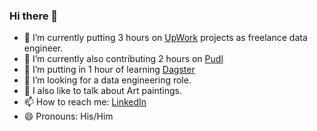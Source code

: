 ### Hi there 👋
- 🔭 I’m currently putting 3 hours on [UpWork](https://www.upwork.com/freelancers/~016349b682f1e2653e?viewMode=1) projects as freelance data engineer.
- 🔭 I’m currently also contributing 2 hours on [Pudl](https://catalystcoop-pudl.readthedocs.io/en/latest/intro.html)
- 🌱 I’m putting in 1 hour of learning [Dagster](https://dagster.io/)
- 👯 I’m looking for a data engineering role.
- 💬 I also like to talk about Art paintings.
- 📫 How to reach me: [LinkedIn](https://www.linkedin.com/in/ggurjarsocl/)
- 😄 Pronouns: His/Him

<!--
**ggurjar333/ggurjar333** is a ✨ _special_ ✨ repository because its `README.md` (this file) appears on your GitHub profile.

Here are some ideas to get you started:

-->
